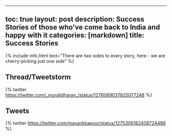 ---
toc: true
layout: post
description: Success Stories of those who've come back to India and happy with it
categories: [markdown]
title: Success Stories
--

{% include info.html text="There are two sides to every story, here - we are cherry-picking just one side" %}

## Thread/Tweetstorm
{% twitter https://twitter.com/_muralidharan_/status/1276089037825077248 %}

## Tweets
{% twitter https://twitter.com/mayankkapoor/status/1275306182408724488 %}
